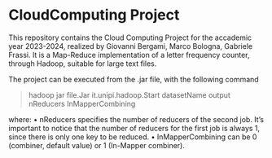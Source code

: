 # CloudComputing Project

This repository contains the Cloud Computing Project for the accademic year 2023-2024, realized by Giovanni Bergami, Marco Bologna, Gabriele Frassi.
It is a Map-Reduce implementation of a letter frequency counter, through Hadoop, suitable for large text files.

 The project can be executed from the .jar file, with the following command
 > hadoop jar file.Jar it.unipi.hadoop.Start datasetName output nReducers InMapperCombining

 where:
 • nReducers specifies the number of reducers of the second job. It’s important to notice that the number of reducers for the first job is always 1, since there is only one key to be reduced.
 • InMapperCombining can be 0 (combiner, default value) or 1 (In-Mapper combiner).